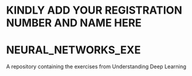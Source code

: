 # KINDLY ADD YOUR REGISTRATION NUMBER AND NAME HERE

# NEURAL_NETWORKS_EXE
A repository containing the exercises from Understanding Deep Learning
